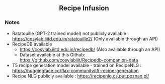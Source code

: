 <h2 align='center'> Recipe Infusion </h2>

### Notes
* Ratatouille (GPT-2 trained model) not publicly available : https://cosylab.iiitd.edu.in/ratatouille2/ (Only available through an API)
* RecipeDB available 
  * https://cosylab.iiitd.edu.in/recipedb/ (Also available through an API)
  * Dataset available at this Github: https://github.com/cosylabiiit/Recipedb-companion-data
* T5 recipe generation model available - trained on RecipeNLG : https://huggingface.co/flax-community/t5-recipe-generation
* Recipe NLG publicly available : https://recipenlg.cs.put.poznan.pl/
